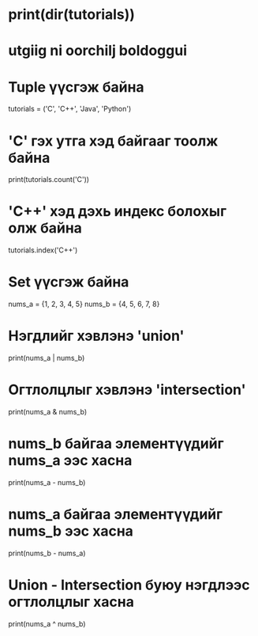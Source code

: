 # print(dir(tutorials))
# utgiig ni oorchilj boldoggui 

# Tuple үүсгэж байна
tutorials = ('C', 'C++', 'Java', 'Python')

# 'C' гэх утга хэд байгааг тоолж байна
print(tutorials.count('C'))

# 'C++' хэд дэхь индекс болохыг олж байна
tutorials.index('C++')

# Set үүсгэж байна
nums_a = {1, 2, 3, 4, 5}
nums_b = {4, 5, 6, 7, 8}

# Нэгдлийг хэвлэнэ 'union'
print(nums_a | nums_b)

# Огтлолцлыг хэвлэнэ 'intersection'
print(nums_a & nums_b)

# nums_b байгаа элементүүдийг nums_a ээс хасна
print(nums_a - nums_b)

# nums_a байгаа элементүүдийг nums_b ээс хасна
print(nums_b - nums_a)

# Union - Intersection буюу нэгдлээс огтлолцлыг хасна
print(nums_a ^ nums_b)
